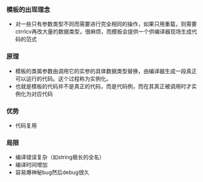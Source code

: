 ### 模板的出现理念

- 对一些只有参数类型不同而需要进行完全相同的操作，如果只用重载，则需要ctrrlcv再改大量的数据类型，很麻烦，而模板会提供一个供编译器现场生成代码的范式

### 原理

- 模板的类属参数由调用它的实参的具体数据类型替换，由编译器生成一段真正可以运行的代码。这个过程称为实例化。
- 也就是模板的代码并不是真正的代码，而是代码例，而在其真正被调用时才实例化为对应代码

### 优势

- 代码复用

### 局限
- 编译错误复杂（如string极长的全名）
- 编译时间增加
- 容易爆神秘bug然后debug很久
